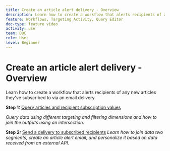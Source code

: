 ```yaml
---
title: Create an article alert delivery - Overview
description: Learn how to create a workflow that alerts recipients of any new articles they've subscribed to via an email delivery.
feature: Workflows, Targeting Activity, Query Editor
doc-type: feature video
activity: use
team: DOC
role: User
level: Beginner
---
```

# Create an article alert delivery - Overview

Learn how to create a workflow that alerts recipients of any new articles they've subscribed to via an email delivery.

**Step 1:** [Query articles and recipient subscription values](/help/tutorial-use-soap-apis/query-articles-and-recipient-subscription-values.md)

*Query data using different targeting and filtering dimensions and how to join the outputs using an intersection.*

**Step 2:** [Send a delivery to subscribed recipients](/help/tutorial-use-soap-apis/send-delivery-to-subscribed-recipients.md)
*Learn how to join data two segments, create an article alert email, and personalize it based on data received from an external API.*
